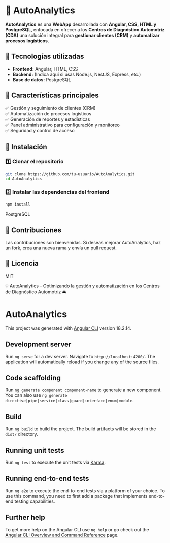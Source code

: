 # 🚗 AutoAnalytics

**AutoAnalytics** es una **WebApp** desarrollada con **Angular, CSS, HTML y PostgreSQL**, enfocada en ofrecer a los **Centros de Diagnóstico Automotriz (CDA)** una solución integral para **gestionar clientes (CRM)** y **automatizar procesos logísticos**.

## 🚀 Tecnologías utilizadas  
- **Frontend:** Angular, HTML, CSS  
- **Backend:** (Indica aquí si usas Node.js, NestJS, Express, etc.)  
- **Base de datos:** PostgreSQL  

## 🎯 Características principales  
✅ Gestión y seguimiento de clientes (CRM)  
✅ Automatización de procesos logísticos  
✅ Generación de reportes y estadísticas  
✅ Panel administrativo para configuración y monitoreo  
✅ Seguridad y control de acceso  

## 🔧 Instalación  

### 1️⃣ Clonar el repositorio  
```bash
git clone https://github.com/tu-usuario/AutoAnalytics.git
cd AutoAnalytics
```

### 2️⃣ Instalar las dependencias del frontend
```bash
npm install

```

PostgreSQL

## 📌 Contribuciones
Las contribuciones son bienvenidas. Si deseas mejorar AutoAnalytics, haz un fork, crea una nueva rama y envía un pull request.

## 📜 Licencia
MIT

💡 AutoAnalytics - Optimizando la gestión y automatización en los Centros de Diagnóstico Automotriz 🚘




# AutoAnalytics

This project was generated with [Angular CLI](https://github.com/angular/angular-cli) version 18.2.14.

## Development server

Run `ng serve` for a dev server. Navigate to `http://localhost:4200/`. The application will automatically reload if you change any of the source files.

## Code scaffolding

Run `ng generate component component-name` to generate a new component. You can also use `ng generate directive|pipe|service|class|guard|interface|enum|module`.

## Build

Run `ng build` to build the project. The build artifacts will be stored in the `dist/` directory.

## Running unit tests

Run `ng test` to execute the unit tests via [Karma](https://karma-runner.github.io).

## Running end-to-end tests

Run `ng e2e` to execute the end-to-end tests via a platform of your choice. To use this command, you need to first add a package that implements end-to-end testing capabilities.

## Further help

To get more help on the Angular CLI use `ng help` or go check out the [Angular CLI Overview and Command Reference](https://angular.dev/tools/cli) page.

